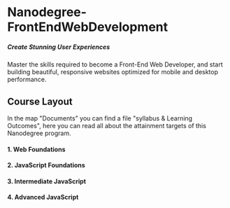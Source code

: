 # Nanodegree-FrontEndWebDevelopment
##### Create Stunning User Experiences
Master the skills required to become a Front-End Web Developer, and start building beautiful, responsive websites optimized for mobile and desktop performance.



## Course Layout

In the map "Documents" you can find a file "syllabus & Learning Outcomes", here you can read all about the attainment targets of this Nanodegree program.


  #### 1. Web Foundations
  #### 2. JavaScript Foundations
  #### 3. Intermediate JavaScript
  #### 4. Advanced JavaScript
